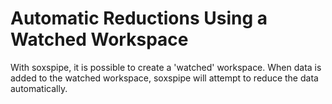 # Automatic Reductions Using a Watched Workspace

With soxspipe, it is possible to create a 'watched' workspace. When data is added to the watched workspace, soxspipe will attempt to reduce the data automatically.
